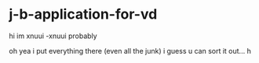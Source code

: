 # j-b-application-for-vd
hi im xnuui -xnuui probably


oh yea i put everything there (even all the junk) i guess u can sort it out... h
